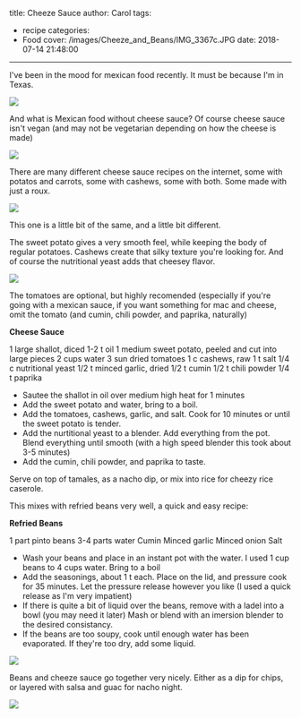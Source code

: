title: Cheeze Sauce
author: Carol
tags:
  - recipe
categories:
  - Food
cover: /images/Cheeze_and_Beans/IMG_3367c.JPG
date: 2018-07-14 21:48:00
---
I've been in the mood for mexican food recently.  It must be because I'm in Texas.  

![](/images/Cheeze_and_Beans/IMG_3360.JPG) 

And what is Mexican food without cheese sauce?  Of course cheese sauce isn't vegan (and may not be vegetarian depending on how the cheese is made) 

![](/images/Cheeze_and_Beans/IMG_3351.JPG) 

There are many different cheese sauce recipes on the internet, some with potatos and carrots, some with cashews, some with both. Some made with just a roux. 

![](/images/Cheeze_and_Beans/IMG_3355.JPG) 

This one is a little bit of the same, and a little bit different. 

The sweet potato gives a very smooth feel, while keeping the body of regular potatoes.  Cashews create that silky texture you're looking for.  And of course the nutritional yeast adds that cheesey flavor.  

![](/images/Cheeze_and_Beans/IMG_3353.JPG) 

The tomatoes are optional, but highly recomended (especially if you're going with a mexican sauce, if you want something for mac and cheese, omit the tomato (and cumin, chili powder, and paprika, naturally) 

__Cheese Sauce__

1 large shallot, diced
1-2 t oil
1 medium sweet potato, peeled and cut into large pieces
2 cups water
3 sun dried tomatoes
1 c cashews, raw
1 t salt
1/4 c nutritional yeast
1/2 t minced garlic, dried
1/2 t cumin
1/2 t chili powder
1/4 t paprika

- Sautee the shallot in oil over medium high heat for 1 minutes
- Add the sweet potato and water, bring to a boil.
- Add the tomatoes, cashews, garlic, and salt.  Cook for 10 minutes or until the sweet potato is tender.  
- Add the nurtitional yeast to a blender.  Add everything from the pot.  Blend everything until smooth (with a high speed blender this took about 3-5 minutes) 
- Add the cumin, chili powder, and paprika to taste.  

Serve on top of tamales, as a nacho dip, or mix into rice for cheezy rice caserole.

This mixes with refried beans very well, a quick and easy recipe:

__Refried Beans__

1 part pinto beans 
3-4 parts water
Cumin
Minced garlic
Minced onion
Salt

- Wash your beans and place in an instant pot with the water.  I used 1 cup beans to 4 cups water.  Bring to a boil
- Add the seasonings, about 1 t each.  Place on the lid, and pressure cook for 35 minutes.  Let the pressure release however you like (I used a quick release as I'm very impatient)
- If there is quite a bit of liquid over the beans, remove with a ladel into a bowl (you may need it later) Mash or blend with an imersion blender to the desired consistancy.  
- If the beans are too soupy, cook until enough water has been evaporated.  If they're too dry, add some liquid.  

![](/images/Cheeze_and_Beans/IMG_3364.JPG)

Beans and cheeze sauce go together very nicely.  Either as a dip for chips, or layered with salsa and guac for nacho night.   

![](/images/Cheeze_and_Beans/IMG_3369.JPG)

